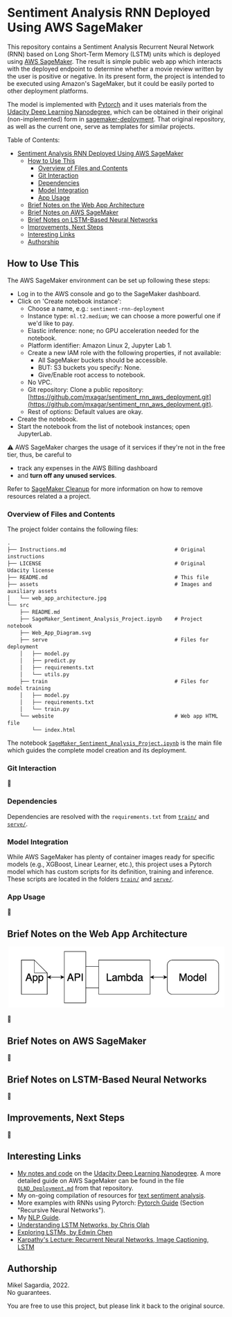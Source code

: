 # Sentiment Analysis RNN Deployed Using AWS SageMaker

This repository contains a Sentiment Analysis Recurrent Neural Network (RNN) based on Long Short-Term Memory (LSTM) units which is deployed using [AWS SageMaker](https://aws.amazon.com/pm/sagemaker/). The result is simple public web app which interacts with the deployed endpoint to determine whether a movie review written by the user is positive or negative. In its present form, the project is intended to be executed using Amazon's SageMaker, but it could be easily ported to other deployment platforms.

The model is implemented with [Pytorch](https://pytorch.org/) and it uses materials from the [Udacity Deep Learning Nanodegree](https://www.udacity.com/course/deep-learning-nanodegree--nd101), which can be obtained in their original (non-implemented) form in [sagemaker-deployment](https://github.com/mxagar/sagemaker-deployment). That original repository, as well as the current one, serve as templates for similar projects.

Table of Contents:

- [Sentiment Analysis RNN Deployed Using AWS SageMaker](#sentiment-analysis-rnn-deployed-using-aws-sagemaker)
  - [How to Use This](#how-to-use-this)
    - [Overview of Files and Contents](#overview-of-files-and-contents)
    - [Git Interaction](#git-interaction)
    - [Dependencies](#dependencies)
    - [Model Integration](#model-integration)
    - [App Usage](#app-usage)
  - [Brief Notes on the Web App Architecture](#brief-notes-on-the-web-app-architecture)
  - [Brief Notes on AWS SageMaker](#brief-notes-on-aws-sagemaker)
  - [Brief Notes on LSTM-Based Neural Networks](#brief-notes-on-lstm-based-neural-networks)
  - [Improvements, Next Steps](#improvements-next-steps)
  - [Interesting Links](#interesting-links)
  - [Authorship](#authorship)

## How to Use This

The AWS SageMaker environment can be set up following these steps:

- Log in to the AWS console and go to the SageMaker dashboard.
- Click on 'Create notebook instance':
    - Choose a name, e.g.: `sentiment-rnn-deployment`
    - Instance type: `ml.t2.medium`; we can choose a more powerful one if we'd like to pay.
    - Elastic inference: none; no GPU acceleration needed for the notebook.
    - Platform identifier: Amazon Linux 2, Jupyter Lab 1.
    - Create a new IAM role with the following properties, if not available:
        - All SageMaker buckets should be accessible.
        - BUT: S3 buckets you specify: None.
        - Give/Enable root access to notebook.
    - No VPC.
    - Git repository: Clone a public repository: [https://github.com/mxagar/sentiment_rnn_aws_deployment.git](https://github.com/mxagar/sentiment_rnn_aws_deployment.git).
    - Rest of options: Default values are okay.
- Create the notebook.
- Start the notebook from the list of notebook instances; open JupyterLab.

:warning: AWS SageMaker charges the usage of it services if they're not in the free tier, thus, be careful to

- track any expenses in the AWS Billing dashboard
- and **turn off any unused services**.

Refer to [SageMaker Cleanup](https://docs.aws.amazon.com/sagemaker/latest/dg/ex1-cleanup.html) for more information on how to remove resources related a a project.

### Overview of Files and Contents

The project folder contains the following files:

```
.
├── Instructions.md                                   # Original instructions
├── LICENSE                                           # Original Udacity license
├── README.md                                         # This file
├── assets                                            # Images and auxiliary assets
│   └── web_app_architecture.jpg
└── src
    ├── README.md
    ├── SageMaker_Sentiment_Analysis_Project.ipynb    # Project notebook
    ├── Web_App_Diagram.svg
    ├── serve                                         # Files for deployment
    │   ├── model.py
    │   ├── predict.py
    │   ├── requirements.txt
    │   └── utils.py
    ├── train                                         # Files for model training
    │   ├── model.py
    │   ├── requirements.txt
    │   └── train.py
    └── website                                       # Web app HTML file
        └── index.html
```

The notebook [`SageMaker_Sentiment_Analysis_Project.ipynb`](src/SageMaker_Sentiment_Analysis_Project) is the main file which guides the complete model creation and its deployment.

### Git Interaction

:construction:

### Dependencies

Dependencies are resolved with the `requirements.txt` from [`train/`](train) and [`serve/`](serve).

### Model Integration

While AWS SageMaker has plenty of container images ready for specific models (e.g., XGBoost, Linear Learner, etc.), this project uses a Pytorch model which has custom scripts for its definition, training and inference. These scripts are located in the folders [`train/`](train) and [`serve/`](serve).

### App Usage

:construction:

## Brief Notes on the Web App Architecture

<p align="center">
  <img src="./assets/web_app_architecture.jpg" alt="Web app architecture." width=500px>
</p>

:construction:

## Brief Notes on AWS SageMaker

:construction:

## Brief Notes on LSTM-Based Neural Networks

:construction:

## Improvements, Next Steps

:construction:

## Interesting Links

- [My notes and code](https://github.com/mxagar/deep_learning_udacity) on the [Udacity Deep Learning Nanodegree](https://www.udacity.com/course/deep-learning-nanodegree--nd101). A more detailed guide on AWS SageMaker can be found in the file [`DLND_Deployment.md`](https://github.com/mxagar/deep_learning_udacity/blob/main/06_Deployment/DLND_Deployment.md) from that repository.
- My on-going compilation of resources for [text sentiment analysis](https://github.com/mxagar/text_sentiment).
- More examples with RNNs using Pytorch: [Pytorch Guide](https://github.com/mxagar/deep_learning_udacity/blob/main/02_Pytorch_Guide/DL_Pytorch_Guide.md) (Section "Recursive Neural Networks").
- My [NLP Guide](https://github.com/mxagar/nlp_guide).
- [Understanding LSTM Networks, by Chris Olah](http://colah.github.io/posts/2015-08-Understanding-LSTMs/)
- [Exploring LSTMs, by Edwin Chen](http://blog.echen.me/2017/05/30/exploring-lstms/)
- [Karpathy's Lecture: Recurrent Neural Networks, Image Captioning, LSTM](https://www.youtube.com/watch?v=iX5V1WpxxkY)


## Authorship

Mikel Sagardia, 2022.  
No guarantees.

You are free to use this project, but please link it back to the original source.
